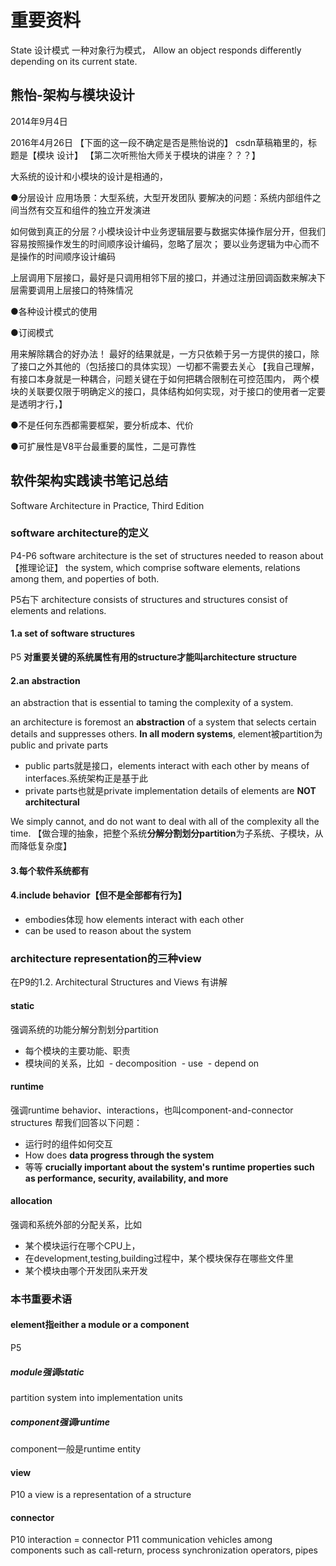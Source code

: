 



# 重要资料


State 设计模式 一种对象行为模式， Allow an object responds differently depending on its current state.


## 熊怡-架构与模块设计
2014年9月4日 


2016年4月26日 【下面的这一段不确定是否是熊怡说的】
csdn草稿箱里的，标题是【模块 设计】
【第二次听熊怡大师关于模块的讲座？？？】

大系统的设计和小模块的设计是相通的，

●分层设计
应用场景：大型系统，大型开发团队
要解决的问题：系统内部组件之间当然有交互和组件的独立开发演进

如何做到真正的分层？小模块设计中业务逻辑层要与数据实体操作层分开，但我们容易按照操作发生的时间顺序设计编码，忽略了层次；
要以业务逻辑为中心而不是操作的时间顺序设计编码

上层调用下层接口，最好是只调用相邻下层的接口，并通过注册回调函数来解决下层需要调用上层接口的特殊情况

●各种设计模式的使用

●订阅模式

用来解除耦合的好办法！
最好的结果就是，一方只依赖于另一方提供的接口，除了接口之外其他的（包括接口的具体实现）一切都不需要去关心
【我自己理解，有接口本身就是一种耦合，问题关键在于如何把耦合限制在可控范围内，
两个模块的关联要仅限于明确定义的接口，具体结构如何实现，对于接口的使用者一定要是透明才行，】

●不是任何东西都需要框架，要分析成本、代价

●可扩展性是V8平台最重要的属性，二是可靠性



 

## 软件架构实践读书笔记总结
Software Architecture in Practice, Third Edition

### software architecture的定义
P4-P6
software architecture is the set of structures needed to reason about【推理论证】 the system,
which comprise software elements, relations among them, and poperties of both.

P5右下
architecture consists of structures and structures consist of elements and relations.

#### 1.a set of software structures

P5
**对重要关键的系统属性有用的structure才能叫architecture structure**

#### 2.an abstraction 
an abstraction that is essential to taming the complexity of a system.

an architecture is foremost an **abstraction** of a system that selects certain details and suppresses others. 
**In all modern systems**, element被partition为public and private parts
- public parts就是接口，elements interact with each other by means of interfaces.系统架构正是基于此
- private parts也就是private implementation details of elements are **NOT architectural**

We simply cannot, and do not want to deal with all of the complexity all the time.
【做合理的抽象，把整个系统**分解分割划分partition**为子系统、子模块，从而降低复杂度】

#### 3.每个软件系统都有

#### 4.include behavior【但不是全部都有行为】

- embodies体现 how elements interact with each other
- can be used to reason about the system



### architecture representation的三种view
在P9的1.2. Architectural Structures and Views 有讲解
#### static
强调系统的功能分解分割划分partition
- 每个模块的主要功能、职责
- 模块间的关系，比如
  - decomposition
  - use
  - depend on

#### runtime
强调runtime behavior、interactions，也叫component-and-connector structures
帮我们回答以下问题：
- 运行时的组件如何交互
- How does **data progress through the system**
- 等等
**crucially important about the system's runtime properties 
such as performance, security, availability, and more**

#### allocation
强调和系统外部的分配关系，比如
- 某个模块运行在哪个CPU上，
- 在development,testing,building过程中，某个模块保存在哪些文件里
- 某个模块由哪个开发团队来开发

### 本书重要术语
#### element指either a module or a component
P5
##### module强调static
partition system into implementation units

##### component强调runtime
component一般是runtime entity

#### view
P10 
a view is a representation of a structure

#### connector
P10 
interaction = connector
P11 
communication vehicles among components such as call-return, process synchronization operators, pipes



